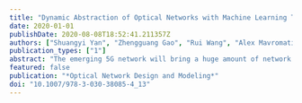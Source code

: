 ```yaml
---
title: "Dynamic Abstraction of Optical Networks with Machine Learning Technologies"
date: 2020-01-01
publishDate: 2020-08-08T18:52:41.211357Z
authors: ["Shuangyi Yan", "Zhengguang Gao", "Rui Wang", "Alex Mavromatis", "Reza Nejabati", "Dimitra Simeonidou"]
publication_types: ["1"]
abstract: "The emerging 5G network will bring a huge amount of network traffic with big variations to optical transport networks. Software-defined optical networks and network function virtualization contribute to the vision for future programmable, disaggregated, and dynamic optical networks. Future optical networks will be more dynamic in network functions and network services, with high-frequency network re-configurations. Optical connections will last shorter than that of the static optical networks. It’s straightforward that Programmable optical hardware will require a reduced link margin to improve the hardware utilization. To configure network dynamically, real-time network abstractions are required for both current links and available-for-deploy links. The former abstraction guarantees the established links not be interfered by the newly established link while the latter abstraction provides information for intelligent network planning. In this talk, we use machine-learning technologies to process the collected monitoring data in a field-trial testbed to abstract performances of multiple optical channels. Based on the abstract information, a new channel can be established with maximum performance and minimized interference on the current signals. We demonstrated the dynamic network abstraction over a 563.4-km field-trial testbed for 8 dynamic optical channels with 32 Gbaud Nyquist PM-16QAM signals. The work can be further extended to support complex optical networks."
featured: false
publication: "*Optical Network Design and Modeling*"
doi: "10.1007/978-3-030-38085-4_13"
---
```


